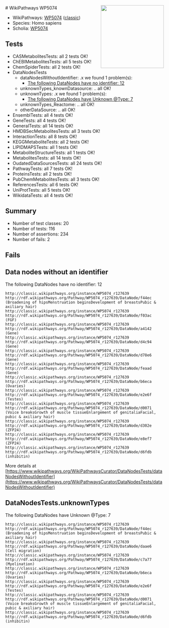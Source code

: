 <img style="float: right; width: 200px" src="https://upload.wikimedia.org/wikipedia/commons/thumb/8/83/Wplogo_with_text_500.png/640px-Wplogo_with_text_500.png" />
# WikiPathways WP5074

* WikiPathways: [WP5074](https://wikipathways.org/pathways/WP5074) ([classic](https://classic.wikipathways.org/instance/WP5074))
* Species: Homo sapiens
* Scholia: [WP5074](https://scholia.toolforge.org/wikipathways/WP5074)
## Tests
* CASMetabolitesTests: all 2 tests OK!
* ChEBIMetabolitesTests: all 5 tests OK!
* ChemSpiderTests: all 2 tests OK!
* DataNodesTests
    * dataNodesWithoutIdentifier: .x we found 1 problem(s):
        * [The following DataNodes have no identifier: 12](#8792c492)
    * unknownTypes_knownDatasource: .. all OK!
    * unknownTypes: .x we found 1 problem(s):
        * [The following DataNodes have Unknown @Type: 7](#839973e5)
    * unknownTypes_Reactome: .. all OK!
    * otherDataSource: .. all OK!
* EnsemblTests: all 4 tests OK!
* GeneTests: all 4 tests OK!
* GeneralTests: all 14 tests OK!
* HMDBSecMetabolitesTests: all 3 tests OK!
* InteractionTests: all 8 tests OK!
* KEGGMetaboliteTests: all 2 tests OK!
* LIPIDMAPSTests: all 1 tests OK!
* MetaboliteStructureTests: all 1 tests OK!
* MetabolitesTests: all 14 tests OK!
* OudatedDataSourcesTests: all 24 tests OK!
* PathwayTests: all 7 tests OK!
* ProteinsTests: all 2 tests OK!
* PubChemMetabolitesTests: all 3 tests OK!
* ReferencesTests: all 6 tests OK!
* UniProtTests: all 5 tests OK!
* WikidataTests: all 4 tests OK!


## Summary

* Number of test classes: 20
* Number of tests: 116
* Number of assertions: 234
* Number of fails: 2

## Fails

<a name="8792c492" />

## Data nodes without an identifier

The following DataNodes have no identifier: 12
```
http://classic.wikipathways.org/instance/WP5074_r127639 http://rdf.wikipathways.org/Pathway/WP5074_r127639/DataNode/f44ec (Broadening of hipsMenstruation beginsDevelopment of breastsPubic & axiliary hair)
http://classic.wikipathways.org/instance/WP5074_r127639 http://rdf.wikipathways.org/Pathway/WP5074_r127639/DataNode/f03ac (FGF)
http://classic.wikipathways.org/instance/WP5074_r127639 http://rdf.wikipathways.org/Pathway/WP5074_r127639/DataNode/a4142 (Gene)
http://classic.wikipathways.org/instance/WP5074_r127639 http://rdf.wikipathways.org/Pathway/WP5074_r127639/DataNode/d4c94 (Gene)
http://classic.wikipathways.org/instance/WP5074_r127639 http://rdf.wikipathways.org/Pathway/WP5074_r127639/DataNode/d78e6 (Gene)
http://classic.wikipathways.org/instance/WP5074_r127639 http://rdf.wikipathways.org/Pathway/WP5074_r127639/DataNode/feaad (Gene)
http://classic.wikipathways.org/instance/WP5074_r127639 http://rdf.wikipathways.org/Pathway/WP5074_r127639/DataNode/b6eca (Ovaries)
http://classic.wikipathways.org/instance/WP5074_r127639 http://rdf.wikipathways.org/Pathway/WP5074_r127639/DataNode/e2e6f (Testes)
http://classic.wikipathways.org/instance/WP5074_r127639 http://rdf.wikipathways.org/Pathway/WP5074_r127639/DataNode/d0071 (Voice breaksGrowth of muscle tissueEnlargement of genitaliaFacial, pubic & axiliary hair)
http://classic.wikipathways.org/instance/WP5074_r127639 http://rdf.wikipathways.org/Pathway/WP5074_r127639/DataNode/d302e (ZFP24)
http://classic.wikipathways.org/instance/WP5074_r127639 http://rdf.wikipathways.org/Pathway/WP5074_r127639/DataNode/e8ef7 (ZFP24)
http://classic.wikipathways.org/instance/WP5074_r127639 http://rdf.wikipathways.org/Pathway/WP5074_r127639/DataNode/d6fdb (inhibitin)
```

More details at [https://www.wikipathways.org/WikiPathwaysCurator/DataNodesTests/dataNodesWithoutIdentifier](https://www.wikipathways.org/WikiPathwaysCurator/DataNodesTests/dataNodesWithoutIdentifier)

<a name="839973e5" />

## DataNodesTests.unknownTypes

The following DataNodes have Unknown @Type: 7
```
http://classic.wikipathways.org/instance/WP5074_r127639 http://rdf.wikipathways.org/Pathway/WP5074_r127639/DataNode/f44ec (Broadening of hipsMenstruation beginsDevelopment of breastsPubic & axiliary hair)
http://classic.wikipathways.org/instance/WP5074_r127639 http://rdf.wikipathways.org/Pathway/WP5074_r127639/DataNode/daae6 (Cell migration)
http://classic.wikipathways.org/instance/WP5074_r127639 http://rdf.wikipathways.org/Pathway/WP5074_r127639/DataNode/c7a77 (Myelination)
http://classic.wikipathways.org/instance/WP5074_r127639 http://rdf.wikipathways.org/Pathway/WP5074_r127639/DataNode/b6eca (Ovaries)
http://classic.wikipathways.org/instance/WP5074_r127639 http://rdf.wikipathways.org/Pathway/WP5074_r127639/DataNode/e2e6f (Testes)
http://classic.wikipathways.org/instance/WP5074_r127639 http://rdf.wikipathways.org/Pathway/WP5074_r127639/DataNode/d0071 (Voice breaksGrowth of muscle tissueEnlargement of genitaliaFacial, pubic & axiliary hair)
http://classic.wikipathways.org/instance/WP5074_r127639 http://rdf.wikipathways.org/Pathway/WP5074_r127639/DataNode/d6fdb (inhibitin)
```

